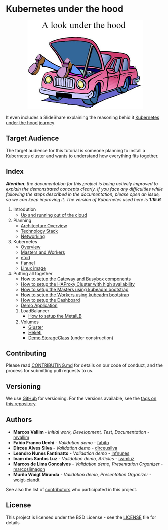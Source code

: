 # Kubernetes under the hood

<p align="center">
  <img src="documentation/images/under-the-hood.jpg">
</p>

It even includes a SlideShare explaining the reasoning behid it [Kubernetes under the hood journey](https://pt.slideshare.net/MarcosVallim1/kubernetes-under-the-hood-journey/MarcosVallim1/kubernetes-under-the-hood-journey)

## Target Audience

The target audience for this tutorial is someone planning to install a Kubernetes cluster and wants to understand how everything fits together.

## Index

***Atention**: the documentation for this project is being actively improved to explain the demonstrated concepts clearly. If you face any difficulties while following the steps described in the documentation, please open an issue, so we can keep improving it. The version of Kubernetes used here is **1.15.6***

1. Introdution
   - [Up and running out of the cloud](documentation/objective.md)
2. Planning
   - [Architecture Overview](documentation/common-cluster.md)
   - [Technology Stack](documentation/technologies.md)
   - [Networking](documentation/networking.md)
3. Kubernetes
   - [Overview](documentation/kube-overview.md)
   - [Masters and Workers](documentation/kube-masters-and-workers.md)
   - [etcd](documentation/kube-etcd.md)
   - [flannel](documentation/kube-flannel.md)
   - [Linux image](documentation/create-linux-image.md)
4. Putting all together
   - [How to setup the Gateway and Busybox components](documentation/starting-setup.md)
   - [How to setup the HAProxy Cluster with high availability](documentation/haproxy-cluster.md)
   - [How to setup the Masters using kubeadm bootstrap](documentation/kube-masters.md)
   - [How to setup the Workers using kubeadm bootstrap](documentation/kube-workers.md)
   - [How to setup the Dashboard](documentation/kube-dashboard.md)
   - [Demo Application](documentation/kube-demo-application.md)
   1. LoadBalancer
      - [How to setup the MetalLB](documentation/kube-metallb.md)
   2. Volumes
      - [Gluster](documentation/gluster.md)
      - [Heketi](documentation/kube-heketi.md)
      - [Demo StorageClass](documentation/kube-demo-storageclass.md) (under construction)

## Contributing

Please read [CONTRIBUTING.md](CONTRIBUTING.md) for details on our code of conduct, and the process for submitting pull requests to us.

## Versioning

We use [GitHub](https://github.com/mvallim/kubernetes-under-the-hood) for versioning. For the versions available, see the [tags on this repository](https://github.com/mvallim/kubernetes-under-the-hood/tags).

## Authors

- **Marcos Vallim** - *Initial work, Development, Test, Documentation* - [mvallim](https://github.com/mvallim)
- **Fabio Franco Uechi** - *Validation demo* - [fabito](https://github.com/fabito)
- **Dirceu Alves Silva** - *Validation demo* - [dirceusilva](https://github.com/dirceuSilva)
- **Leandro Nunes Fantinatto** - *Validation demo* - [lnfnunes](https://github.com/lnfnunes)
- **Ivam dos Santos Luz** - *Validation demo, Articles* - [ivamluz](https://github.com/ivamluz)
- **Marcos de Lima Goncalves** - *Validation demo, Presentation Organizer* - [marcoslimagon](https://github.com/marcoslimagon)
- **Murilo Woigt Miranda** - *Validation demo, Presentation Organizer* - [woigt-ciandt](https://github.com/woigt-ciandt)

See also the list of [contributors](CONTRIBUTORS.txt) who participated in this project.

## License

This project is licensed under the BSD License - see the [LICENSE](LICENSE) file for details
